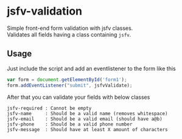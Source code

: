 # jsfv-validation  
Simple front-end form validation with jsfv classes.  
Validates all fields having a class containing `jsfv`.

## Usage
Just include the script and add an eventlistener to the form like this  
```js
var form = document.getElementById('form1'); 
form.addEventListener("submit", jsfvValidate); 
```

After that you can validate your fields with below classes
```
jsfv-required : Cannot be empty
jsfv-name     : Should be a valid name (removes whitespace)
jsfv-email    : Should be a valid email (should have a@b)
jsfv-phone    : Should be a valid phone number
jsfv-message  : Should have at least X amount of characters
```

